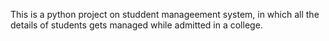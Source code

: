 This is a python project on studdent manageement system, in which all the details of students 
gets managed while admitted in a college.
